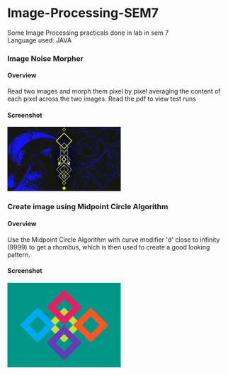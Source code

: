 # Image-Processing-SEM7
Some Image Processing practicals done in lab in sem 7<br>
Language used: JAVA

### Image Noise Morpher
#### Overview
Read two images and morph them pixel by pixel averaging the content of each pixel across the two images. Read the pdf to view test runs

#### Screenshot
<img src="https://github.com/Vieper1/Image-Processing-SEM7/blob/master/NoiseMorpher_Screenshot.png" width="256">
<br>

### Create image using Midpoint Circle Algorithm
#### Overview
Use the Midpoint Circle Algorithm with curve modifier 'd' close to infinity (9999) to get a rhombus, which is then used to create a good looking pattern.

#### Screenshot
<img src="https://github.com/Vieper1/Image-Processing-SEM7/blob/master/MCA_Screenshot.png" width="256">
